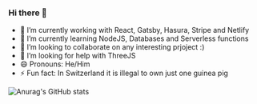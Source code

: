 ### Hi there 👋
- 🔭 I’m currently working with React, Gatsby, Hasura, Stripe and Netlify
- 🌱 I’m currently learning  NodeJS, Databases and Serverless functions
- 👯 I’m looking to collaborate on any interesting prjoject :)
- 🤔 I’m looking for help with ThreeJS
- 😄 Pronouns: He/Him
- ⚡ Fun fact: In Switzerland it is illegal to own just one guinea pig

![Anurag's GitHub stats](https://github-readme-stats.vercel.app/api?username=omonmunduz&show_icons=true&theme=radical)






